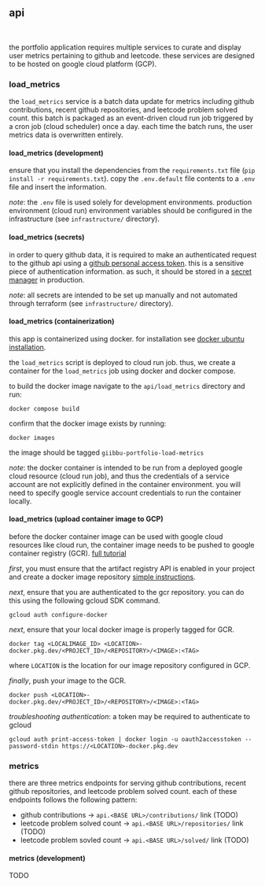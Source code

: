 ## api
<br/>

the portfolio application requires multiple services to curate and display user metrics pertaining to github and leetcode. these services are designed to be hosted on google cloud platform (GCP).

### load_metrics

the `load_metrics` service is a batch data update for metrics including github contributions, recent github repositories, and leetcode problem solved count. this batch is packaged as an event-driven cloud run job triggered by a cron job (cloud scheduler) once a day. each time the batch runs, the user metrics data is overwritten entirely.

#### load_metrics (development)

ensure that you install the dependencies from the `requirements.txt` file (`pip install -r requirements.txt`). copy the `.env.default` file contents to a `.env` file and insert the information. 

_note_: the `.env` file is used solely for development environments. production environment (cloud run) environment variables should be configured in the infrastructure (see `infrastructure/` directory).

#### load_metrics (secrets)

in order to query github data, it is required to make an authenticated request to the github api using a [github personal access token](https://github.com/settings/tokens). this is a sensitive piece of authentication information. as such, it should be stored in a [secret manager](https://cloud.google.com/run/docs/configuring/services/secrets) in production.

_note_: all secrets are intended to be set up manually and not automated through terraform (see `infrastructure/` directory).

#### load_metrics (containerization)

this app is containerized using docker. for installation see [docker ubuntu installation](https://docs.docker.com/engine/install/ubuntu/).

the `load_metrics` script is deployed to cloud run job. thus, we create a container for the `load_metrics` job using docker and docker compose. 

to build the docker image navigate to the `api/load_metrics` directory and run:
```
docker compose build
```

confirm that the docker image exists by running:
```
docker images
```

the image should be tagged `giibbu-portfolio-load-metrics`

_note_: the docker container is intended to be run from a deployed google cloud resource (cloud run job), and thus the credentials of a service account are not explicitly defined in the container environment. you will need to specify google service account credentials to run the container locally.

#### load_metrics (upload container image to GCP)

before the docker container image can be used with google cloud resources like cloud run, the container image needs to be pushed to google container registry (GCR). [full tutorial](https://cloud.google.com/artifact-registry/docs/docker/pushing-and-pulling)

_first_, you must ensure that the artifact registry API is enabled in your project and create a docker image repository [simple instructions](https://cloud.google.com/artifact-registry/docs/repositories/create-repos).

_next_, ensure that you are authenticated to the gcr repository. you can do this using the following gcloud SDK command.

```
gcloud auth configure-docker
```

_next_, ensure that your local docker image is properly tagged for GCR.

```
docker tag <LOCALIMAGE_ID> <LOCATION>-docker.pkg.dev/<PROJECT_ID>/<REPOSITORY>/<IMAGE>:<TAG>
```

where `LOCATION` is the location for our image repository configured in GCP.

_finally_, push your image to the GCR.

```
docker push <LOCATION>-docker.pkg.dev/<PROJECT_ID>/<REPOSITORY>/<IMAGE>:<TAG>
```

_troubleshooting authentication_: a token may be required to authenticate to gcloud
```
gcloud auth print-access-token | docker login -u oauth2accesstoken --password-stdin https://<LOCATION>-docker.pkg.dev
```

### metrics

there are three metrics endpoints for serving github contributions, recent github repositories, and leetcode problem solved count. each of these endpoints follows the following pattern:

* github contributions -> `api.<BASE URL>/contributions/` link (TODO)
* leetcode problem solved count -> `api.<BASE URL>/repositories/` link (TODO)
* leetcode problem sovled count -> `api.<BASE URL>/solved/` link (TODO)

#### metrics (development)

TODO

